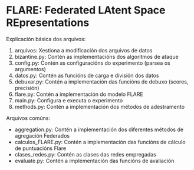 # FLARE: Federated LAtent Space REpresentations

Explicación básica dos arquivos:
1. arquivos: Xestiona a modificación dos arquivos de datos
2. bizantine.py: Contén as implementacións dos algoritmos de ataque
3. config.py: Contén as configuracións do experimento (parsea os argumentos)
4. datos.py: Contén as funcións de carga e división dos datos
5. debuxar.py: Contén a implementación das funcións de debuxo (scores, precisión)
6. flare.py: Contén a implementación do modelo FLARE
7. main.py: Configura e executa o experimento
8. methods.py: Contén a implementación dos métodos de adestramento


Arquivos comúns:
- aggregation.py: Contén a implementación dos diferentes métodos de agregación Federados
- calculos_FLARE.py: Contén a implementación das funcións de cálculo de puntuacións Flare
- clases_redes.py: Contén as clases das redes empregadas
- evaluate.py: Contén a implementación das funcións de avaliación